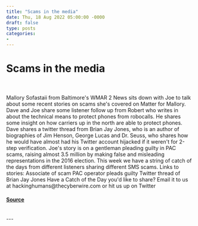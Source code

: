 ```yaml
---
title: "Scams in the media"
date: Thu, 18 Aug 2022 05:00:00 -0000
draft: false
type: posts
categories: 
- 
---
```

# Scams in the media

<br/>

<br/>
Mallory Sofastaii from Baltimore's WMAR 2 News sits down with Joe to talk about some recent stories on scams she's covered on Matter for Mallory. Dave and Joe share some listener follow up from Robert who writes in about the technical means to protect phones from robocalls. He shares some insight on how carriers up in the north are able to protect phones. Dave shares a twitter thread from Brian Jay Jones, who is an author of biographies of Jim Henson, George Lucas and Dr. Seuss, who shares how he would have almost had his Twitter account hijacked if it weren't for 2-step verification. Joe's story is on a gentleman pleading guilty in PAC scams, raising almost 3.5 million by making false and misleading representations in the 2016 election. This week we have a string of catch of the days from different listeners sharing different SMS scams. Links to stories: Associate of scam PAC operator pleads guilty Twitter thread of Brian Jay Jones Have a Catch of the Day you'd like to share? Email it to us at hackinghumans@thecyberwire.com or hit us up on Twitter

#### [Source](https://thecyberwire.com/podcasts/hacking-humans/209/notes)

<br/>
---
